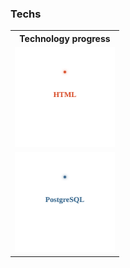 

<h3> Techs </h3>
  
  





<table >
  <tr>
    <th> Technology progress </th>
  </tr>
  
  <tr>
    <td> 
      <img src="svg-prog-circle-html.svg" style="width: 10rem; height:10rem" alt="Click to see the source">
     </td>
    
  </tr>

  <tr>
    <td> 
        <img src="svg-prog-circle-pg.svg" style="width: 10rem; height:10rem" alt="Click to see the source">
     </td>
    
  </tr>

</table>
